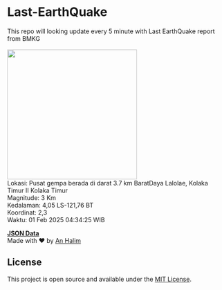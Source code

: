 # Last-EarthQuake
This repo will looking update every 5 minute with Last EarthQuake report from BMKG
<br>
<br>
<img src="undefined" width="300"/>
<br>
Lokasi: Pusat gempa berada di darat 3.7 km BaratDaya Lalolae, Kolaka Timur  II Kolaka Timur <br>
Magnitude: 3 Km <br>
Kedalaman: 4,05 LS-121,76 BT <br>
Koordinat: 2,3 <br>
Waktu: 01 Feb 2025 04:34:25 WIB <br>

<a href="./data/data.json">**JSON Data**</a>
<br>
Made with ❤️ by <a href="https://github.com/an-halim">An Halim</a>
## License

This project is open source and available under the [MIT License](LICENSE).
